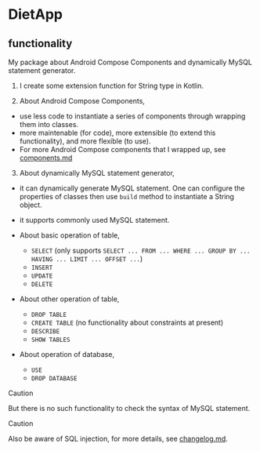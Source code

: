 # DietApp
## functionality
My package about Android Compose Components and dynamically MySQL statement generator.

1. I create some extension function for String type in Kotlin.
   
2. About Android Compose Components,
+ use less code to instantiate a series of components through wrapping them into classes.
+ more maintenable (for code), more extensible (to extend this functionality), and more flexible (to use).
+ For more Android Compose components that I wrapped up, see [components.md](https://github.com/40843245/DietApp/blob/main/components.md)
  
3. About dynamically MySQL statement generator,
+ it can dynamically generate MySQL statement. One can configure the properties of classes then use `build` method to instantiate a String object.
+ it supports commonly used MySQL statement. 
+ About basic operation of table,
  - `SELECT` (only supports `SELECT ... FROM ... WHERE ... GROUP BY ... HAVING ... LIMIT ... OFFSET ...`)
  - `INSERT`
  - `UPDATE`
  - `DELETE`

+ About other operation of table,
  - `DROP TABLE`
  - `CREATE TABLE` (no functionality about constraints at present)
  - `DESCRIBE`
  - `SHOW TABLES`

+ About operation of database,
  - `USE`
  - `DROP DATABASE`

> [!CAUTION]
> But there is no such functionality to check the syntax of MySQL statement.

> [!CAUTION]
> Also be aware of SQL injection, for more details, see [changelog.md](https://github.com/40843245/DietApp/blob/main/changelog.md).
